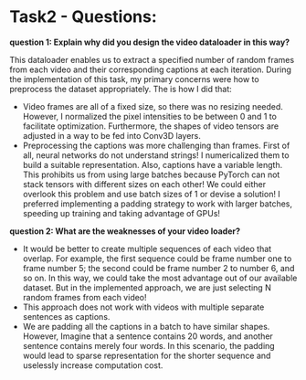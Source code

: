# Task2 - Questions:

**question 1: Explain why did you design the video dataloader in this way?**

This dataloader enables us to extract a specified number of random frames from each video and their corresponding captions at each iteration.
During the implementation of this task, my primary concerns were how to preprocess the dataset appropriately. The is how I did that:
* Video frames are all of a fixed size, so there was no resizing needed. However, I normalized the pixel intensities to be between 0 and 1 to facilitate optimization. Furthermore, the shapes of video tensors are adjusted in a way to be fed into Conv3D layers.
* Preprocessing the captions was more challenging than frames. First of all, neural networks do not understand strings! I numericalized them to build a suitable representation. Also, captions have a variable length. This prohibits us from using large batches because PyTorch can not stack tensors with different sizes on each other! We could either overlook this problem and use batch sizes of 1 or devise a solution! I preferred implementing a padding strategy to work with larger batches, speeding up training and taking advantage of GPUs!


**question 2: What are the weaknesses of your video loader?**
* It would be better to create multiple sequences of each video that overlap. For example, the first sequence could be frame number one to frame number 5; the second could be frame number 2 to number 6, and so on. In this way, we could take the most advantage out of our available dataset. But in the implemented approach, we are just selecting N random frames from each video!
* This approach does not work with videos with multiple separate sentences as captions.
* We are padding all the captions in a batch to have similar shapes. However, Imagine that a sentence contains 20 words, and another sentence contains merely four words. In this scenario, the padding would lead to sparse representation for the shorter sequence and uselessly increase computation cost.

